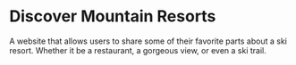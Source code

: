 # Discover Mountain Resorts

A website that allows users to share some of their favorite parts about a ski resort.  Whether it be a restaurant, a gorgeous view, or even a ski trail.  
